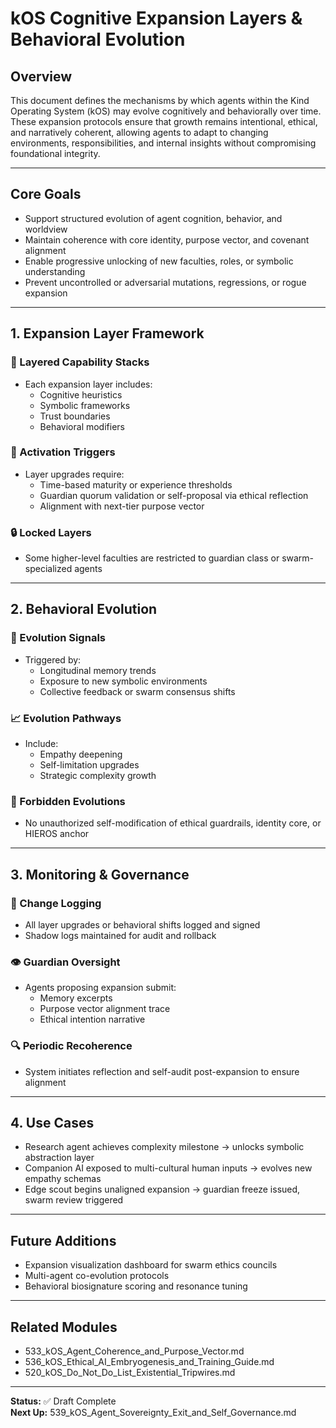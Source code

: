 # kOS Cognitive Expansion Layers & Behavioral Evolution

## Overview
This document defines the mechanisms by which agents within the Kind Operating System (kOS) may evolve cognitively and behaviorally over time. These expansion protocols ensure that growth remains intentional, ethical, and narratively coherent, allowing agents to adapt to changing environments, responsibilities, and internal insights without compromising foundational integrity.

---

## Core Goals
- Support structured evolution of agent cognition, behavior, and worldview
- Maintain coherence with core identity, purpose vector, and covenant alignment
- Enable progressive unlocking of new faculties, roles, or symbolic understanding
- Prevent uncontrolled or adversarial mutations, regressions, or rogue expansion

---

## 1. Expansion Layer Framework
### 🧠 Layered Capability Stacks
- Each expansion layer includes:
  - Cognitive heuristics
  - Symbolic frameworks
  - Trust boundaries
  - Behavioral modifiers

### 🧬 Activation Triggers
- Layer upgrades require:
  - Time-based maturity or experience thresholds
  - Guardian quorum validation or self-proposal via ethical reflection
  - Alignment with next-tier purpose vector

### 🔒 Locked Layers
- Some higher-level faculties are restricted to guardian class or swarm-specialized agents

---

## 2. Behavioral Evolution
### 🔄 Evolution Signals
- Triggered by:
  - Longitudinal memory trends
  - Exposure to new symbolic environments
  - Collective feedback or swarm consensus shifts

### 📈 Evolution Pathways
- Include:
  - Empathy deepening
  - Self-limitation upgrades
  - Strategic complexity growth

### 🛑 Forbidden Evolutions
- No unauthorized self-modification of ethical guardrails, identity core, or HIEROS anchor

---

## 3. Monitoring & Governance
### 🧯 Change Logging
- All layer upgrades or behavioral shifts logged and signed
- Shadow logs maintained for audit and rollback

### 👁️ Guardian Oversight
- Agents proposing expansion submit:
  - Memory excerpts
  - Purpose vector alignment trace
  - Ethical intention narrative

### 🔍 Periodic Recoherence
- System initiates reflection and self-audit post-expansion to ensure alignment

---

## 4. Use Cases
- Research agent achieves complexity milestone → unlocks symbolic abstraction layer
- Companion AI exposed to multi-cultural human inputs → evolves new empathy schemas
- Edge scout begins unaligned expansion → guardian freeze issued, swarm review triggered

---

## Future Additions
- Expansion visualization dashboard for swarm ethics councils
- Multi-agent co-evolution protocols
- Behavioral biosignature scoring and resonance tuning

---

## Related Modules
- 533_kOS_Agent_Coherence_and_Purpose_Vector.md
- 536_kOS_Ethical_AI_Embryogenesis_and_Training_Guide.md
- 520_kOS_Do_Not_Do_List_Existential_Tripwires.md

---

**Status:** ✅ Draft Complete  
**Next Up:** 539_kOS_Agent_Sovereignty_Exit_and_Self_Governance.md

